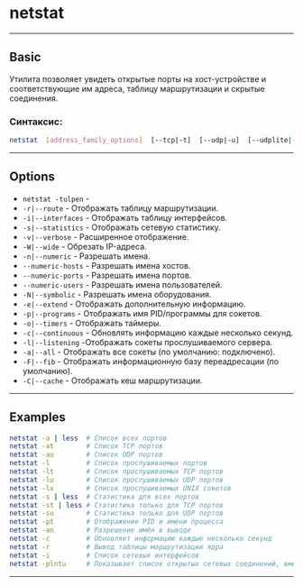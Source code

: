 # netstat
***
## Basic
Утилита позволяет увидеть открытые порты на хост-устройстве и соответствующие им адреса, таблицу маршрутизации и скрытые соединения.
### Синтаксис:
```bash
netstat  [address_family_options]  [--tcp|-t]  [--udp|-u]  [--udplite|-U]  [--sctp|-S]  [--raw|-w]  [--l2cap|-2] [--rfcomm|-f] [--listening|-l] [--all|-a] [--numeric|-n] [--numeric-hosts] [--numeric-ports] [--numeric-users] [--symbolic|-N] [--extend|-e[--extend|-e]] [--timers|-o] [--program|-p] [--verbose|-v] [--continuous|-c] [--wide|-W]
```

***
## Options
- `netstat -tulpen` - 
- `-r|--route` - Отображать таблицу маршрутизации.
- `-i|--interfaces` - Отображать таблицу интерфейсов.
- `-s|--statistics` - Отображать сетевую статистику.
- `-v|--verbose` - Расширенное отображение.
- `-W|--wide` - Обрезать IP-адреса.
- `-n|--numeric` - Разрешать имена.
-  `--numeric-hosts` - Разрешать имена хостов.
- `--numeric-ports` - Разрешать имена портов.
- `--numeric-users` - Разрешать имена пользователей.
- `-N|--symbolic` - Разрешать имена оборудования.
- `-e|--extend` - Отображать дополнительную информацию.
- `-p|--programs` - Отображать имя PID/программы для сокетов.
- `-o|--timers` - Отображать таймеры.
- `-c|--continuous` - Обновлять информацию каждые несколько секунд.
- `-l|--listening` -Отображать сокеты прослушиваемого сервера.
- `-a|--all` - Отображать все сокеты (по умолчанию: подключено).
- `-F|--fib` - Отображать информационную базу переадресации (по умолчанию).
- `-C|--cache` - Отображать кеш маршрутизации.
***
## Examples
```bash
netstat -a | less  # Список всех портов
netstat -at        # Список TCP портов
netstat -au        # Список UDP портов
netstat -l         # Список прослушиваемых портов
netstat -lt        # Список прослушиваемых TCP портов
netstat -lu        # Список прослушиваемых UDP портов
netstat -lx        # Список прослушиваемых UNIX сокетов
netstat -s | less  # Статистика для всех портов
netstat -st | less # Статистика только для TCP портов
netstat -su        # Статистика только для UDP портов
netstat -pt        # Отображение PID и имени процесса
netstat -an        # Разрешение имён в выводе
netstat -c         # Обновляет информацию каждые несколько секунд
netstat -r         # Вывод таблицы маршрутизации ядра
netstat -i         # Список сетевых интерфейсов
netstat -plntu     # Показывает список открытых сетевых соединений, вместе с соответствующими PID и протоколом (TCP или UDP)
```
***
